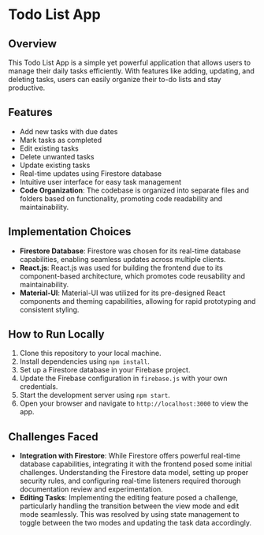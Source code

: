 # Todo List App

## Overview
This Todo List App is a simple yet powerful application that allows users to manage their daily tasks efficiently. With features like adding, updating, and deleting tasks, users can easily organize their to-do lists and stay productive.

## Features
- Add new tasks with due dates
- Mark tasks as completed
- Edit existing tasks
- Delete unwanted tasks
- Update existing tasks
- Real-time updates using Firestore database
- Intuitive user interface for easy task management
- **Code Organization**: The codebase is organized into separate files and folders based on functionality, promoting code readability and maintainability.

## Implementation Choices
- **Firestore Database**: Firestore was chosen for its real-time database capabilities, enabling seamless updates across multiple clients.
- **React.js**: React.js was used for building the frontend due to its component-based architecture, which promotes code reusability and maintainability.
- **Material-UI**: Material-UI was utilized for its pre-designed React components and theming capabilities, allowing for rapid prototyping and consistent styling.

## How to Run Locally
1. Clone this repository to your local machine.
2. Install dependencies using `npm install`.
3. Set up a Firestore database in your Firebase project.
4. Update the Firebase configuration in `firebase.js` with your own credentials.
5. Start the development server using `npm start`.
6. Open your browser and navigate to `http://localhost:3000` to view the app.

## Challenges Faced
- **Integration with Firestore**: While Firestore offers powerful real-time database capabilities, integrating it with the frontend posed some initial challenges. Understanding the Firestore data model, setting up proper security rules, and configuring real-time listeners required thorough documentation review and experimentation.
- **Editing Tasks**: Implementing the editing feature posed a challenge, particularly handling the transition between the view mode and edit mode seamlessly. This was resolved by using state management to toggle between the two modes and updating the task data accordingly.


